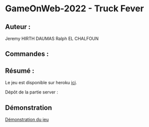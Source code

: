 # GameOnWeb-2022 - Truck Fever

## Auteur :
Jeremy HIRTH DAUMAS
Ralph EL CHALFOUN

## Commandes :
 

## Résumé :
Le jeu est disponible sur heroku [ici]().

Dépôt de la partie server : 


## Démonstration
[Démonstration du jeu]()
